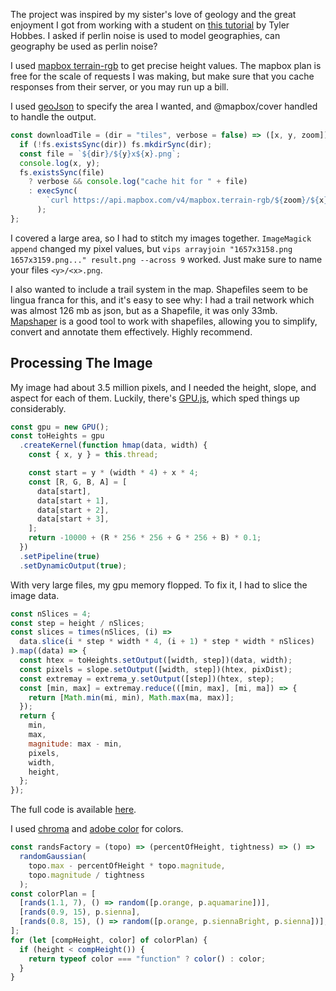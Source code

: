 The project was inspired by my sister's love of geology and the great enjoyment I got from working with a student on [this tutorial](https://tylerxhobbs.com/essays/2020/flow-fields) by Tyler Hobbes. I asked if perlin noise is used to model geographies, can geography be used as perlin noise?

I used [mapbox terrain-rgb](https://docs.mapbox.com/vector-tiles/reference/mapbox-terrain-v2/) to get precise height values. The mapbox plan is free for the scale of requests I was making, but make sure that you cache responses from their server, or you may run up a bill.

I used [geoJson](https://geojson.io/) to specify the area I wanted, and @mapbox/cover handled to handle the output.

```js
const downloadTile = (dir = "tiles", verbose = false) => ([x, y, zoom]) => {
  if (!fs.existsSync(dir)) fs.mkdirSync(dir);
  const file = `${dir}/${y}x${x}.png`;
  console.log(x, y);
  fs.existsSync(file)
    ? verbose && console.log("cache hit for " + file)
    : execSync(
        `curl https://api.mapbox.com/v4/mapbox.terrain-rgb/${zoom}/${x}/${y}.pngraw?access_token=${process.env.MBX_TOKEN} --output ${file}`
      );
};
```

I covered a large area, so I had to stitch my images together. `ImageMagick append` changed my pixel values, but `vips arrayjoin "1657x3158.png 1657x3159.png..." result.png --across 9` worked. Just make sure to name your files `<y>/<x>.png`.

I also wanted to include a trail system in the map. Shapefiles seem to be lingua franca for this, and it's easy to see why: I had a trail network which was almost 126 mb as json, but as a Shapefile, it was only 33mb. [Mapshaper](https://mapshaper.org/) is a good tool to work with shapefiles, allowing you to simplify, convert and annotate them effectively. Highly recommend.

## Processing The Image

My image had about 3.5 million pixels, and I needed the height, slope, and aspect for each of them. Luckily, there's [GPU.js](https://gpu.rocks/#/), which sped things up considerably.

```js
const gpu = new GPU();
const toHeights = gpu
  .createKernel(function hmap(data, width) {
    const { x, y } = this.thread;

    const start = y * (width * 4) + x * 4;
    const [R, G, B, A] = [
      data[start],
      data[start + 1],
      data[start + 2],
      data[start + 3],
    ];
    return -10000 + (R * 256 * 256 + G * 256 + B) * 0.1;
  })
  .setPipeline(true)
  .setDynamicOutput(true);
```

With very large files, my gpu memory flopped. To fix it, I had to slice the image data.

```js
const nSlices = 4;
const step = height / nSlices;
const slices = times(nSlices, (i) =>
  data.slice(i * step * width * 4, (i + 1) * step * width * nSlices)
).map((data) => {
  const htex = toHeights.setOutput([width, step])(data, width);
  const pixels = slope.setOutput([width, step])(htex, pixDist);
  const extremay = extrema_y.setOutput([step])(htex, step);
  const [min, max] = extremay.reduce(([min, max], [mi, ma]) => {
    return [Math.min(mi, min), Math.max(ma, max)];
  });
  return {
    min,
    max,
    magnitude: max - min,
    pixels,
    width,
    height,
  };
});
```

The full code is available [here](https://github.com/Iancam/topoJoy).

I used [chroma](https://gka.github.io/chroma.js/) and [adobe color](https://color.adobe.com/) for colors.

```js
const randsFactory = (topo) => (percentOfHeight, tightness) => () =>
  randomGaussian(
    topo.max - percentOfHeight * topo.magnitude,
    topo.magnitude / tightness
  );
const colorPlan = [
  [rands(1.1, 7), () => random([p.orange, p.aquamarine])],
  [rands(0.9, 15), p.sienna],
  [rands(0.8, 15), () => random([p.orange, p.siennaBright, p.sienna])],
];
for (let [compHeight, color] of colorPlan) {
  if (height < compHeight()) {
    return typeof color === "function" ? color() : color;
  }
}
```
